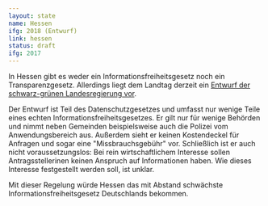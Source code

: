 ```yaml
---
layout: state
name: Hessen
ifg: 2018 (Entwurf)
link: hessen
status: draft
ifg: 2017
---
```

In Hessen gibt es weder ein Informationsfreiheitsgesetz noch
ein Transparenzgesetz. Allerdings liegt dem Landtag
derzeit ein <a href="https://transparenzranking.de/">Entwurf 
der schwarz-grünen Landesregierung vor</a>.

Der Entwurf ist Teil des Datenschutzgesetzes und umfasst 
nur wenige Teile eines echten Informationsfreiheitsgesetzes.
Er gilt nur für wenige Behörden und nimmt neben Gemeinden
beispielsweise auch die Polizei vom Anwendungsbereich aus. 
Außerdem sieht er keinen Kostendeckel für Anfragen und sogar
eine "Missbrauchsgebühr" vor. Schließlich ist er auch nicht
voraussetzungslos: Bei rein wirtschaftlichem Interesse sollen
Antragsstellerinen keinen Anspruch auf Informationen haben.
Wie dieses Interesse festgestellt werden soll, ist unklar.

Mit dieser Regelung würde Hessen das mit Abstand schwächste 
Informationsfreiheitsgesetz Deutschlands bekommen.

